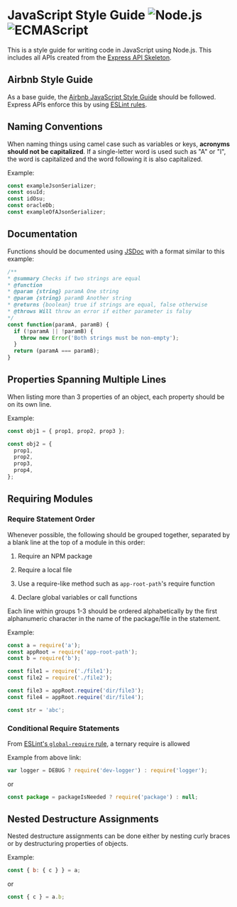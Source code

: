 # JavaScript Style Guide ![Node.js](https://img.shields.io/badge/Node.js-10-brightgreen.svg) ![ECMAScript](https://img.shields.io/badge/ECMAScript-6-yellow.svg)

This is a style guide for writing code in JavaScript using Node.js. This includes all APIs created from the
[Express API Skeleton](https://github.com/osu-mist/express-api-skeleton).

## Airbnb Style Guide

As a base guide, the [Airbnb JavaScript Style Guide](https://github.com/airbnb/javascript) should be followed. Express
APIs enforce this by using [ESLint rules](https://github.com/osu-mist/express-api-skeleton/blob/master/.eslintrc.yml).

## Naming Conventions

When naming things using camel case such as variables or keys, **acronyms should not be capitalized**. If a single-letter
word is used such as "A" or "I", the word is capitalized and the word following it is also capitalized.

Example:

```js
const exampleJsonSerializer;
const osuId;
const idOsu;
const oracleDb;
const exampleOfAJsonSerializer;
```

## Documentation

Functions should be documented using [JSDoc](http://usejsdoc.org/) with a format similar to this example:

```js
/**
* @summary Checks if two strings are equal
* @function
* @param {string} paramA One string
* @param {string} paramB Another string
* @returns {boolean} true if strings are equal, false otherwise
* @throws Will throw an error if either parameter is falsy
*/
const function(paramA, paramB) {
  if (!paramA || !paramB) {
    throw new Error('Both strings must be non-empty');
  }
  return (paramA === paramB);
}
```

## Properties Spanning Multiple Lines

When listing more than 3 properties of an object, each property should be on its own line.

Example:

```js
const obj1 = { prop1, prop2, prop3 };

const obj2 = {
  prop1,
  prop2,
  prop3,
  prop4,
};
```

## Requiring Modules

### Require Statement Order

Whenever possible, the following should be grouped together, separated by a blank line at the top of a module in this
order:

1. Require an NPM package

2. Require a local file

3. Use a require-like method such as `app-root-path`'s require function

4. Declare global variables or call functions

Each line within groups 1-3 should be ordered alphabetically by the first alphanumeric character in the name of the
package/file in the statement.

Example:

```js
const a = require('a');
const appRoot = require('app-root-path');
const b = require('b');

const file1 = require('./file1');
const file2 = require('./file2');

const file3 = appRoot.require('dir/file3');
const file4 = appRoot.require('dir/file4');

const str = 'abc';
```

### Conditional Require Statements

From [ESLint's `global-require` rule](https://eslint.org/docs/rules/global-require#rule-details), a ternary require is allowed

Example from above link:

```js
var logger = DEBUG ? require('dev-logger') : require('logger');
```

or

```js
const package = packageIsNeeded ? require('package') : null;
```

## Nested Destructure Assignments

Nested destructure assignments can be done either by nesting curly braces or by destructuring properties of objects.

Example:

```js
const { b: { c } } = a;
```

or

```js
const { c } = a.b;
```
